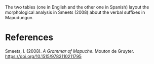 The two tables (one in English and the other one in Spanish) layout the morphological analysis in Smeets (2008) about the verbal suffixes in Mapudungun.


# References
Smeets, I. (2008). _A Grammar of Mapuche_. Mouton de Gruyter. https://doi.org/10.1515/9783110211795
